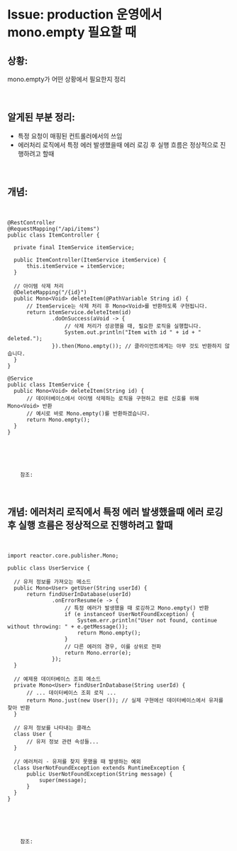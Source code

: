 <!--
author: Dailyscat
purpose: issue arrange
rules:
 (1) 헤더와 문단사이
    <br/>
    <br/>
 (2) 코드가 작성되는 부분은 >로 정리
 (3) 참조는 해당 내용 바로 아래
    <br/>
    <br/>
 (4) 명령어는 bold
 (5) 방안은 ## 안의 과정은 ###
-->

# Issue: production 운영에서 mono.empty 필요할 때

## 상황:
mono.empty가 어떤 상황에서 필요한지 정리

<br/>

## 알게된 부분 정리:

- 특정 요청이 매핑된 컨트롤러에서의 쓰임
- 에러처리 로직에서 특정 에러 발생했을때 에러 로깅 후 실행 흐름은 정상적으로 진행하려고 할때

<br/>

## 개념:

<br/>

  ```
  @RestController
@RequestMapping("/api/items")
public class ItemController {

    private final ItemService itemService;

    public ItemController(ItemService itemService) {
        this.itemService = itemService;
    }

    // 아이템 삭제 처리
    @DeleteMapping("/{id}")
    public Mono<Void> deleteItem(@PathVariable String id) {
        // ItemService는 삭제 처리 후 Mono<Void>를 반환하도록 구현됩니다.
        return itemService.deleteItem(id)
                .doOnSuccess(aVoid -> {
                    // 삭제 처리가 성공했을 때, 필요한 로직을 실행합니다.
                    System.out.println("Item with id " + id + " deleted.");
                }).then(Mono.empty()); // 클라이언트에게는 아무 것도 반환하지 않습니다.
    }
}

@Service
public class ItemService {
    public Mono<Void> deleteItem(String id) {
        // 데이터베이스에서 아이템 삭제하는 로직을 구현하고 완료 신호를 위해 Mono<Void> 반환
        // 예시로 바로 Mono.empty()를 반환하겠습니다.
        return Mono.empty();
    }
}
  ```

<br/>
<br/>
<br/>

        참조:

<br/>

## 개념: 에러처리 로직에서 특정 에러 발생했을때 에러 로깅 후 실행 흐름은 정상적으로 진행하려고 할때

<br/>

  ```
  import reactor.core.publisher.Mono;

public class UserService {

    // 유저 정보를 가져오는 메소드
    public Mono<User> getUser(String userId) {
        return findUserInDatabase(userId)
                .onErrorResume(e -> {
                    // 특정 에러가 발생했을 때 로깅하고 Mono.empty() 반환
                    if (e instanceof UserNotFoundException) {
                        System.err.println("User not found, continue without throwing: " + e.getMessage());
                        return Mono.empty();
                    }
                    // 다른 에러의 경우, 이를 상위로 전파
                    return Mono.error(e);
                });
    }

    // 예제용 데이터베이스 조회 메소드
    private Mono<User> findUserInDatabase(String userId) {
        // ... 데이터베이스 조회 로직 ...
        return Mono.just(new User()); // 실제 구현에선 데이터베이스에서 유저를 찾아 반환
    }

    // 유저 정보를 나타내는 클래스
    class User {
        // 유저 정보 관련 속성들...
    }

    // 에러처리 - 유저를 찾지 못했을 때 발생하는 예외
    class UserNotFoundException extends RuntimeException {
        public UserNotFoundException(String message) {
            super(message);
        }
    }
}
  ```

<br/>
<br/>
<br/>

        참조:

<br/>
